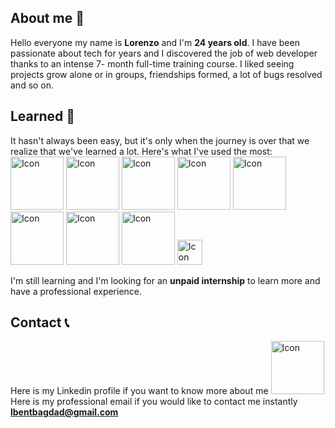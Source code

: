 ## About me 🐼
  Hello everyone my name is **Lorenzo** and I'm **24 years old**.
  I have been passionate about tech for years and I discovered the job of web developer thanks to an intense 7-	  			                month full-time training course.
I liked seeing projects grow alone or in groups, friendships formed, a lot of bugs resolved and so on.

## Learned 🧠
It hasn't always been easy, but it's only when the journey is over that we realize that we've learned a lot.
Here's what I've used the most:
</br>
<img src="https://www.svgrepo.com/show/373669/html.svg" alt="Icon" width="85" /> <img src="https://www.svgrepo.com/show/452185/css-3.svg" alt="Icon" width="85" /> <img src="https://www.svgrepo.com/show/374061/sass.svg" alt="Icon" width="85" /> <img src="https://www.svgrepo.com/show/353925/javascript.svg" alt="Icon" width="85" /> <img src="https://www.svgrepo.com/show/452075/node-js.svg" alt="Icon" width="85" /> <img src="https://www.svgrepo.com/show/331488/mongodb.svg" alt="Icon" width="85" /> <img src="https://www.svgrepo.com/show/452092/react.svg" alt="Icon" width="85" /> <img src="https://www.svgrepo.com/show/452210/git.svg" alt="Icon" width="85" /> <img src="https://www.svgrepo.com/show/446646/three-dots-line.svg" alt="Icon" width="40" />

I'm still learning and I'm looking for an **unpaid internship** to learn more and have a professional experience.

## Contact 📞
Here is my Linkedin profile if you want to know more about me
<a href="https://www.linkedin.com/in/lorenzo-bent-bagdad/"><img src="https://www.svgrepo.com/show/448234/linkedin.svg" alt="Icon" width="85" /></a>
Here is my professional email if you would like to contact me instantly
<a href="mailto:lbentbagdad@gmail.com">**lbentbagdad@gmail.com**</a>
